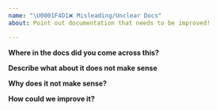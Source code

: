 ```yaml
---
name: "\U0001F4D1❌ Misleading/Unclear Docs"
about: Point out documentation that needs to be improved!

---
```


**Where in the docs did you come across this?**

**Describe what about it does not make sense**

**Why does it not make sense?**

**How could we improve it?**
